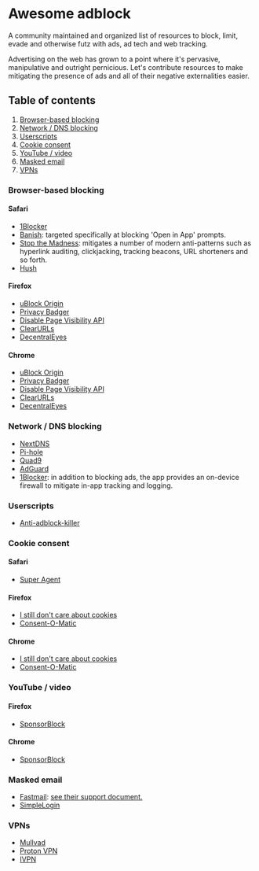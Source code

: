 # Awesome adblock

A community maintained and organized list of resources to block, limit, evade and otherwise futz with ads, ad tech and web tracking.

Advertising on the web has grown to a point where it's pervasive, manipulative and outright pernicious. Let's contribute resources to make mitigating the presence of ads and all of their negative externalities easier.

## Table of contents
1. [Browser-based blocking](#browser-based-blocking)
2. [Network / DNS blocking](#network--dns-blocking)
3. [Userscripts](#userscripts)
4. [Cookie consent](#cookie-consent)
5. [YouTube / video](#youtube--video)
6. [Masked email](#masked-email)
7. [VPNs](#vpns)

### Browser-based blocking

#### Safari    
- [1Blocker](https://1blocker.com)
- [Banish](https://apps.apple.com/us/app/banish-block-open-in-app/id1632848430): targeted specifically at blocking 'Open in App' prompts.
- [Stop the Madness](https://underpassapp.com/StopTheMadness/): mitigates a number of modern anti-patterns such as hyperlink auditing, clickjacking, tracking beacons, URL shorteners and so forth.
- [Hush](https://oblador.github.io/hush/)

#### Firefox    
- [uBlock Origin](https://ublockorigin.com)
- [Privacy Badger](https://privacybadger.org)
- [Disable Page Visibility API](https://addons.mozilla.org/en-US/firefox/addon/disable-page-visibility/)
- [ClearURLs](https://addons.mozilla.org/en-US/firefox/addon/clearurls/)
- [DecentralEyes](https://addons.mozilla.org/en-US/firefox/addon/decentraleyes/)

#### Chrome    
- [uBlock Origin](https://ublockorigin.com)
- [Privacy Badger](https://privacybadger.org)
- [Disable Page Visibility API](https://chrome.google.com/webstore/detail/disable-page-visibility-a/eecfoibnnhheckhfokpihgefmlnenofb)
- [ClearURLs](https://chrome.google.com/webstore/detail/clearurls/lckanjgmijmafbedllaakclkaicjfmnk)
- [DecentralEyes](https://chrome.google.com/webstore/detail/decentraleyes/ldpochfccmkkmhdbclfhpagapcfdljkj)

### Network / DNS blocking
- [NextDNS](https://nextdns.io)
- [Pi-hole](https://pi-hole.net)
- [Quad9](https://quad9.net)
- [AdGuard](https://adguard-dns.io)
- [1Blocker](https://1blocker.com): in addition to blocking ads, the app provides an on-device firewall to mitigate in-app tracking and logging.

### Userscripts    
- [Anti-adblock-killer](https://github.com/reek/anti-adblock-killer)

### Cookie consent    

#### Safari    
- [Super Agent](https://www.super-agent.com)

#### Firefox    
- [I still don't care about cookies](https://addons.mozilla.org/en-US/firefox/addon/istilldontcareaboutcookies/)
- [Consent-O-Matic](https://addons.mozilla.org/en-US/firefox/addon/consent-o-matic/)

#### Chrome    
- [I still don't care about cookies](https://chrome.google.com/webstore/detail/i-still-dont-care-about-c/edibdbjcniadpccecjdfdjjppcpchdlm)
- [Consent-O-Matic](https://chrome.google.com/webstore/detail/consent-o-matic/mdjildafknihdffpkfmmpnpoiajfjnjd)

### YouTube / video

#### Firefox    
- [SponsorBlock](https://addons.mozilla.org/en-US/firefox/addon/sponsorblock/)

#### Chrome    
- [SponsorBlock](https://chrome.google.com/webstore/detail/sponsorblock-for-youtube/mnjggcdmjocbbbhaepdhchncahnbgone/)

### Masked email
- [Fastmail](https://fastmail.com): [see their support document.](https://www.fastmail.help/hc/en-us/articles/4406536368911-Masked-Email)
- [SimpleLogin](https://simplelogin.io)

### VPNs
- [Mullvad](https://mullvad.net)
- [Proton VPN](https://protonvpn.com)
- [IVPN](https://www.ivpn.net)
